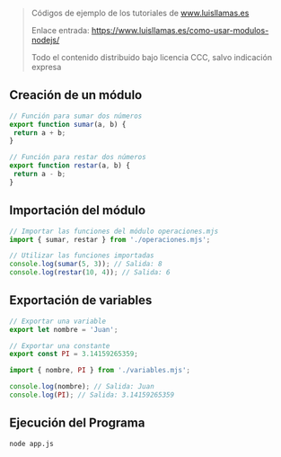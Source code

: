 > Códigos de ejemplo de los tutoriales de www.luisllamas.es
>
> Enlace entrada: https://www.luisllamas.es/como-usar-modulos-nodejs/
>
> Todo el contenido distribuido bajo licencia CCC, salvo indicación expresa

## Creación de un módulo
```javascript
// Función para sumar dos números
export function sumar(a, b) {
 return a + b;
}

// Función para restar dos números
export function restar(a, b) {
 return a - b;
}
```


## Importación del módulo
```javascript
// Importar las funciones del módulo operaciones.mjs
import { sumar, restar } from './operaciones.mjs';

// Utilizar las funciones importadas
console.log(sumar(5, 3)); // Salida: 8
console.log(restar(10, 4)); // Salida: 6
```


## Exportación de variables
```javascript
// Exportar una variable
export let nombre = 'Juan';

// Exportar una constante
export const PI = 3.14159265359;
```

```javascript
import { nombre, PI } from './variables.mjs';

console.log(nombre); // Salida: Juan
console.log(PI); // Salida: 3.14159265359
```


## Ejecución del Programa
```bash
node app.js
```


